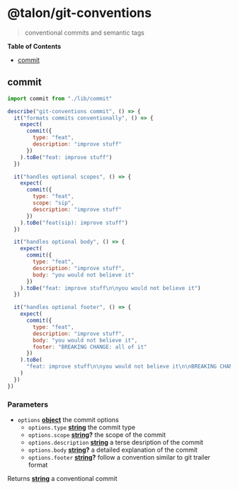 <!-- Generated by @talon/sip. Update this documentation by updating the source code. -->

# @talon/git-conventions

> conventional commits and semantic tags

**Table of Contents**

<!-- toc -->

- [commit](#commit)

<!-- tocstop -->

## commit

```js
import commit from "./lib/commit"

describe("git-conventions commit", () => {
  it("formats commits conventionally", () => {
    expect(
      commit({
        type: "feat",
        description: "improve stuff"
      })
    ).toBe("feat: improve stuff")
  })

  it("handles optional scopes", () => {
    expect(
      commit({
        type: "feat",
        scope: "sip",
        description: "improve stuff"
      })
    ).toBe("feat(sip): improve stuff")
  })

  it("handles optional body", () => {
    expect(
      commit({
        type: "feat",
        description: "improve stuff",
        body: "you would not believe it"
      })
    ).toBe("feat: improve stuff\n\nyou would not believe it")
  })

  it("handles optional footer", () => {
    expect(
      commit({
        type: "feat",
        description: "improve stuff",
        body: "you would not believe it",
        footer: "BREAKING CHANGE: all of it"
      })
    ).toBe(
      "feat: improve stuff\n\nyou would not believe it\n\nBREAKING CHANGE: all of it"
    )
  })
})
```

### Parameters

- `options` **[object][1]** the commit options
  - `options.type` **[string][2]** the commit type
  - `options.scope` **[string][2]?** the scope of the commit
  - `options.description` **[string][2]** a terse desription of the commit
  - `options.body` **[string][2]?** a detailed explanation of the commit
  - `options.footer` **[string][2]?** follow a convention similar to git trailer format

Returns **[string][2]** a conventional commit

[1]: https://developer.mozilla.org/docs/Web/JavaScript/Reference/Global_Objects/Object
[2]: https://developer.mozilla.org/docs/Web/JavaScript/Reference/Global_Objects/String
